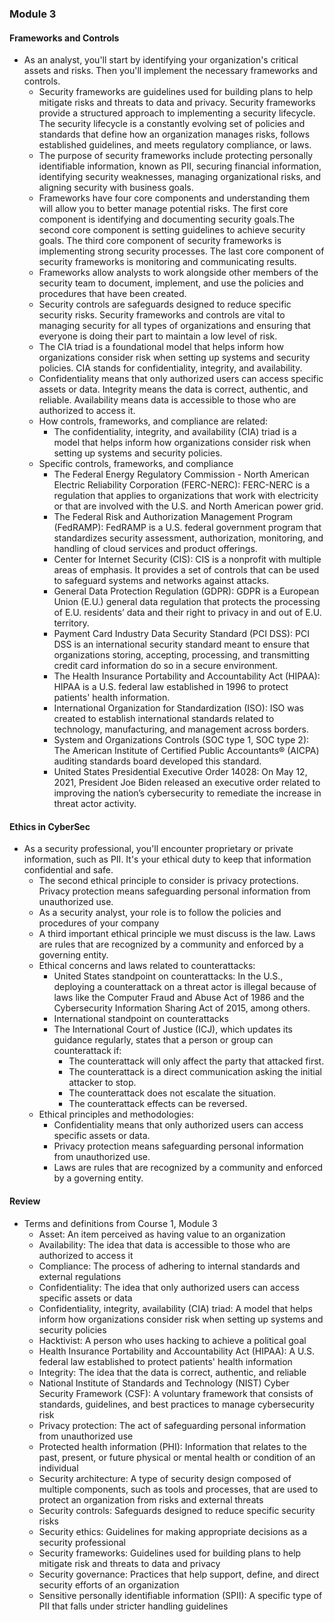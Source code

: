### Module 3

#### Frameworks and Controls
- As an analyst, you'll start by identifying your organization's critical assets and risks. Then you'll implement the necessary frameworks and controls.
    - Security frameworks are guidelines used for building plans to help mitigate risks and threats to data and privacy. Security frameworks provide a structured approach to implementing a security lifecycle. The security lifecycle is a constantly evolving set of policies and standards that define how an organization manages risks, follows established guidelines, and meets regulatory compliance, or laws.
    - The purpose of security frameworks include protecting personally identifiable information, known as PII, securing financial information, identifying security weaknesses, managing organizational risks, and aligning security with business goals.
    - Frameworks have four core components and understanding them will allow you to better manage potential risks. The first core component is identifying and documenting security goals.The second core component is setting guidelines to achieve security goals. The third core component of security frameworks is implementing strong security processes. The last core component of security frameworks is monitoring and communicating results.
    - Frameworks allow analysts to work alongside other members of the security team to document, implement, and use the policies and procedures that have been created.
    - Security controls are safeguards designed to reduce specific security risks. Security frameworks and controls are vital to managing security for all types of organizations and ensuring that everyone is doing their part to maintain a low level of risk.
    - The CIA triad is a foundational model that helps inform how organizations consider risk when setting up systems and security policies. CIA stands for confidentiality, integrity, and availability.
    - Confidentiality means that only authorized users can access specific assets or data. Integrity means the data is correct, authentic, and reliable. Availability means data is accessible to those who are authorized to access it.
    - How controls, frameworks, and compliance are related:
      - The confidentiality, integrity, and availability (CIA) triad is a model that helps inform how organizations consider risk when setting up systems and security policies.
    - Specific controls, frameworks, and compliance
      - The Federal Energy Regulatory Commission - North American Electric Reliability Corporation (FERC-NERC): FERC-NERC is a regulation that applies to organizations that work with electricity or that are involved with the U.S. and North American power grid.
      - The Federal Risk and Authorization Management Program (FedRAMP): FedRAMP is a U.S. federal government program that standardizes security assessment, authorization, monitoring, and handling of cloud services and product offerings.
      - Center for Internet Security (CIS): CIS is a nonprofit with multiple areas of emphasis. It provides a set of controls that can be used to safeguard systems and networks against attacks.
      - General Data Protection Regulation (GDPR): GDPR is a European Union (E.U.) general data regulation that protects the processing of E.U. residents’ data and their right to privacy in and out of E.U. territory.
      - Payment Card Industry Data Security Standard (PCI DSS): PCI DSS is an international security standard meant to ensure that organizations storing, accepting, processing, and transmitting credit card information do so in a secure environment.
      - The Health Insurance Portability and Accountability Act (HIPAA): HIPAA is a U.S. federal law established in 1996 to protect patients' health information.
      - International Organization for Standardization (ISO): ISO was created to establish international standards related to technology, manufacturing, and management across borders.
      - System and Organizations Controls (SOC type 1, SOC type 2): The American Institute of Certified Public Accountants® (AICPA) auditing standards board developed this standard.
      - United States Presidential Executive Order 14028: On May 12, 2021, President Joe Biden released an executive order related to improving the nation’s cybersecurity to remediate the increase in threat actor activity.

#### Ethics in CyberSec
- As a security professional, you'll encounter proprietary or private information, such as PII. It's your ethical duty to keep that information confidential and safe.
    - The second ethical principle to consider is privacy protections. Privacy protection means safeguarding personal information from unauthorized use.
    - As a security analyst, your role is to follow the policies and procedures of your company
    - A third important ethical principle we must discuss is the law. Laws are rules that are recognized by a community and enforced by a governing entity.
    - Ethical concerns and laws related to counterattacks:
      - United States standpoint on counterattacks: In the U.S., deploying a counterattack on a threat actor is illegal because of laws like the Computer Fraud and Abuse Act of 1986 and the Cybersecurity Information Sharing Act of 2015, among others.
      - International standpoint on counterattacks
      - The International Court of Justice (ICJ), which updates its guidance regularly, states that a person or group can counterattack if:
        - The counterattack will only affect the party that attacked first.
        - The counterattack is a direct communication asking the initial attacker to stop.
        - The counterattack does not escalate the situation.
        - The counterattack effects can be reversed.
    - Ethical principles and methodologies:
      - Confidentiality means that only authorized users can access specific assets or data.
      - Privacy protection means safeguarding personal information from unauthorized use.
      - Laws are rules that are recognized by a community and enforced by a governing entity.

#### Review
- Terms and definitions from Course 1, Module 3
	- Asset: An item perceived as having value to an organization
	- Availability: The idea that data is accessible to those who are authorized to access it
	- Compliance: The process of adhering to internal standards and external regulations
	- Confidentiality: The idea that only authorized users can access specific assets or data
	- Confidentiality, integrity, availability (CIA) triad: A model that helps inform how organizations consider risk when setting up systems and security policies
	- Hacktivist: A person who uses hacking to achieve a political goal
	- Health Insurance Portability and Accountability Act (HIPAA): A U.S. federal law established to protect patients' health information
	- Integrity: The idea that the data is correct, authentic, and reliable
	- National Institute of Standards and Technology (NIST) Cyber Security Framework (CSF): A voluntary framework that consists of standards, guidelines, and best practices to manage cybersecurity risk
	- Privacy protection: The act of safeguarding personal information from unauthorized use
	- Protected health information (PHI): Information that relates to the past, present, or future physical or mental health or condition of an individual
	- Security architecture: A type of security design composed of multiple components, such as tools and processes, that are used to protect an organization from risks and external threats
	- Security controls: Safeguards designed to reduce specific security risks
	- Security ethics: Guidelines for making appropriate decisions as a security professional
	- Security frameworks: Guidelines used for building plans to help mitigate risk and threats to data and privacy
	- Security governance: Practices that help support, define, and direct security efforts of an organization
	- Sensitive personally identifiable information (SPII): A specific type of PII that falls under stricter handling guidelines
